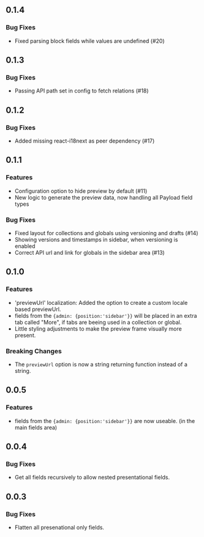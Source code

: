 ## 0.1.4

### Bug Fixes
- Fixed parsing block fields while values are undefined (#20)

## 0.1.3

### Bug Fixes
- Passing API path set in config to fetch relations (#18)

## 0.1.2

### Bug Fixes
- Added missing react-i18next as peer dependency (#17)

## 0.1.1

### Features
- Configuration option to hide preview by default  (#11) 
- New logic to generate the preview data, now handling all Payload field types

### Bug Fixes
- Fixed layout for collections and globals using versioning and drafts (#14)
- Showing versions and timestamps in sidebar, when versioning is enabled
- Correct API url and link for globals in the sidebar area (#13) 

## 0.1.0

### Features

- 'previewUrl' localization: Added the option to create a custom locale based previewUrl.
- fields from the `{admin: {position:'sidebar'}}` will be placed in an extra tab called "More", if tabs are beeing used in a collection or global.
- Little styling adjustments to make the preview frame visually more present.

### Breaking Changes

- The `previewUrl` option is now a string returning function instead of a string.

## 0.0.5

### Features

- fields from the `{admin: {position:'sidebar'}}` are now useable. (in the main fields area)

## 0.0.4

### Bug Fixes

- Get all fields recursively to allow nested presentational fields.

## 0.0.3

### Bug Fixes

- Flatten all presenational only fields.
